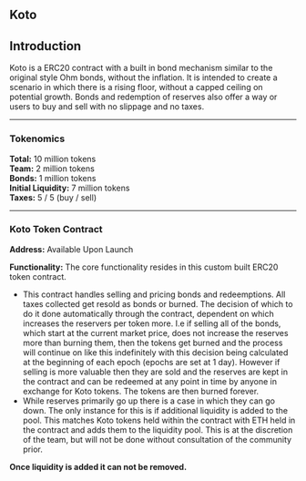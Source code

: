 ## Koto

## Introduction

Koto is a ERC20 contract with a built in bond mechanism similar to the original style Ohm bonds, without the inflation. It is intended to create a scenario in which there is a rising floor, without a capped ceiling on potential growth. Bonds and redemption of reserves also offer a way or users to buy and sell with no slippage and no taxes. 

---
### Tokenomics

**Total:** 10 million tokens <br>
**Team:** 2 million tokens <br>
**Bonds:** 1 million tokens <br>
**Initial Liquidity:** 7 million tokens <br>
**Taxes:** 5 / 5 (buy / sell)

---
### Koto Token Contract

**Address:** Available Upon Launch

**Functionality:** The core functionality resides in this custom built ERC20 token contract. 

- This contract handles selling and pricing bonds and redeemptions. All taxes collected get resold as bonds or burned. The decision of which to do it done automatically through the contract, dependent on which increases the reservers per token more. I.e if selling all of the bonds, which start at the current market price, does not increase the reserves more than burning them, then the tokens get burned and the process will continue on like this indefinitely with this decision being calculated at the beginning of each epoch (epochs are set at 1 day). However if selling is more valuable then they are sold and the reserves are kept in the contract and can be redeemed at any point in time by anyone in exchange for Koto tokens. The tokens are then burned forever. 
- While reserves primarily go up there is a case in which they can go down. The only instance for this is if additional liquidity is added to the pool. This matches Koto tokens held within the contract with ETH held in the contract and adds them to the liquidity pool. This is at the discretion of the team, but will not be done without consultation of the community prior. 

**Once liquidity is added it can not be removed.**